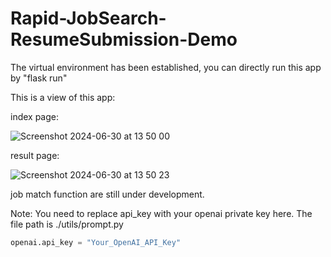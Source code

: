 # Rapid-JobSearch-ResumeSubmission-Demo

The virtual environment has been established, you can directly run this app by "flask run"

This is a view of this app:

index page:

![Screenshot 2024-06-30 at 13 50 00](https://github.com/Corleone-Yang/job_search_assistant_demo/assets/137965901/4f5aca36-f326-41fa-9997-21e5e094a18a)

result page:

![Screenshot 2024-06-30 at 13 50 23](https://github.com/Corleone-Yang/job_search_assistant_demo/assets/137965901/c1ff1843-5c27-46bd-8d6b-b8dee5e37104)

job match function are still under development.

Note: You need to replace api_key with your openai private key here. The file path is ./utils/prompt.py
```python
openai.api_key = "Your_OpenAI_API_Key"

